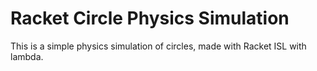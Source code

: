 # Racket Circle Physics Simulation

This is a simple physics simulation of circles, made with Racket ISL with lambda.
